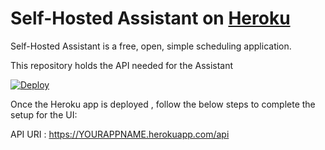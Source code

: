 # Self-Hosted Assistant on [Heroku](http://heroku.com)

Self-Hosted Assistant is a free, open, simple scheduling application.

This repository holds the API needed for the Assistant 

[![Deploy](https://www.herokucdn.com/deploy/button.svg)](https://heroku.com/deploy)

Once the Heroku app is deployed , follow the below steps to complete the setup for the UI:

API URI : https://YOURAPPNAME.herokuapp.com/api
